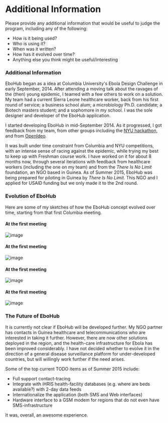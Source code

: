 # Additional Information #

Please provide any additional information that would be useful to judge the program, including any of the following:

- How is it being used?
- Who is using it?
- When was it written?
- How has it evolved over time?
- Anything else you think might be useful/interesting

### Additional Information ###

EboHub began as a idea at Columbia University's Ebola Design Challenge in early September, 2014. After attending a moving talk about the ravages of the (then) young epidemic, I teamed with a few others to work on a solution. My team had a current Sierra Leone healthcare worker, back from his first round of service; a business school alum; a microbiology Ph.D. candidate; a Biotech masters student; and a sophomore in my school. I was the sole designer and developer of the EboHub application.

I started developing EboHub in mid-September 2014. As it progressed, I got feedback from my team, from other groups including the [NYU hackathon](http://engineering.nyu.edu/events/2014/11/01/hack-ebola-nyu), and from [OpenIdeo](https://challenges.openideo.com/challenge/fighting-ebola/ideas/sms-civilian-helpline-and-disease-surveillance-system/comments#comments-section).

It was built under time constraint from Columbia and NYU competitions, with an intense sense of racing against the epidemic, while trying my best to keep up with Freshman course work. I have worked on it for about 8 months now, through several iterations with feedback from healthcare workers (including the one on my team) and from the *There Is No Limit* foundation, an NGO based in Guinea. As of Summer 2015, EboHub was being prepared for piloting in Guinea by *There Is No Limit*. This NGO and I applied for USAID funding but we only made it to the 2nd round.

### Evolution of EboHub ###

Here are some of my sketches of how the EboHub concept evolved over time, starting from that first Columbia meeting.

#### At the first meeting ####

![image](https://cloud.githubusercontent.com/assets/4351330/11172315/e1134416-8bca-11e5-87d3-4dae40cb0671.png)

#### At the first meeting ####

![image](https://cloud.githubusercontent.com/assets/4351330/11172307/d0c2db94-8bca-11e5-833c-57db7b11d514.png)

#### At the first meeting ####

![image](https://cloud.githubusercontent.com/assets/4351330/11172302/c1d32ae4-8bca-11e5-82be-e8d1f62ebe8b.png)

#### At the first meeting ####

![image](https://cloud.githubusercontent.com/assets/4351330/11172298/b08bc98a-8bca-11e5-850e-d0eecb6fe57c.png)


### The Future of EboHub ###

It is currently not clear if EboHub will be developed further. My NGO partner has contacts in Guinea healthcare and telecommunications who are interested in taking it further. However, there are now other solutions deployed in the region, and the health-care infrastructure for Ebola has been improved considerably. I have not decided whether to evolve it in the direction of a general disease surveillance platform for under-developed countries, but will willingly work further if the need arises. 

Some of the top current TODO items as of Summer 2015 include:

  - Full support contact-tracing
  - Integrate with iHRIS health-facility databases (e.g. where are beds available?) with 2-day data feeds
  - Internationalize the application (both SMS and Web interfaces)
  - Hardware interface to a GSM modem for regions that do not even have SMS-infrastructure

It was, overall, an awesome experience.

